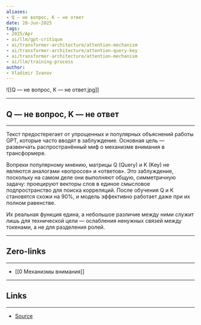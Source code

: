 ```yaml
---
aliases: 
- Q — не вопрос, K — не ответ 
date: 28-Jun-2025
tags:
- 2025/Apr
- ai/llm/gpt-critique
- ai/transformer-architecture/attention-mechanism
- ai/transformer-architecture/attention-query-key
- ai/transformer-architecture/attention-mechanism
- ai/llm/training-process
author:
- Vladimir Ivanov
---
```

![[Q — не вопрос, K — не ответ.jpg]]

-----
##  Q — не вопрос, K — не ответ 
-----
  
Текст предостерегает от упрощенных и популярных объяснений работы GPT, которые часто вводят в заблуждение. Основная цель — развенчать распространённый миф о механизме внимания в трансформере.

Вопреки популярному мнению, матрицы Q (Query) и K (Key) не являются аналогами «вопросов» и «ответов». Это заблуждение, поскольку на самом деле они выполняют общую, симметричную задачу: проецируют векторы слов в единое смысловое подпространство для поиска корреляций. После обучения Q и K становятся схожи на 90%, и модель эффективно работает даже при их полном равенстве.

Их реальная функция едина, а небольшое различие между ними служит лишь для технической цели — ослабления ненужных связей между токенами, а не для разделения ролей.

---
## Zero-links
---
-  [[0 Механизмы внимания]]

---
## Links
---
- [Source](https://t.me/turboproject/1597)